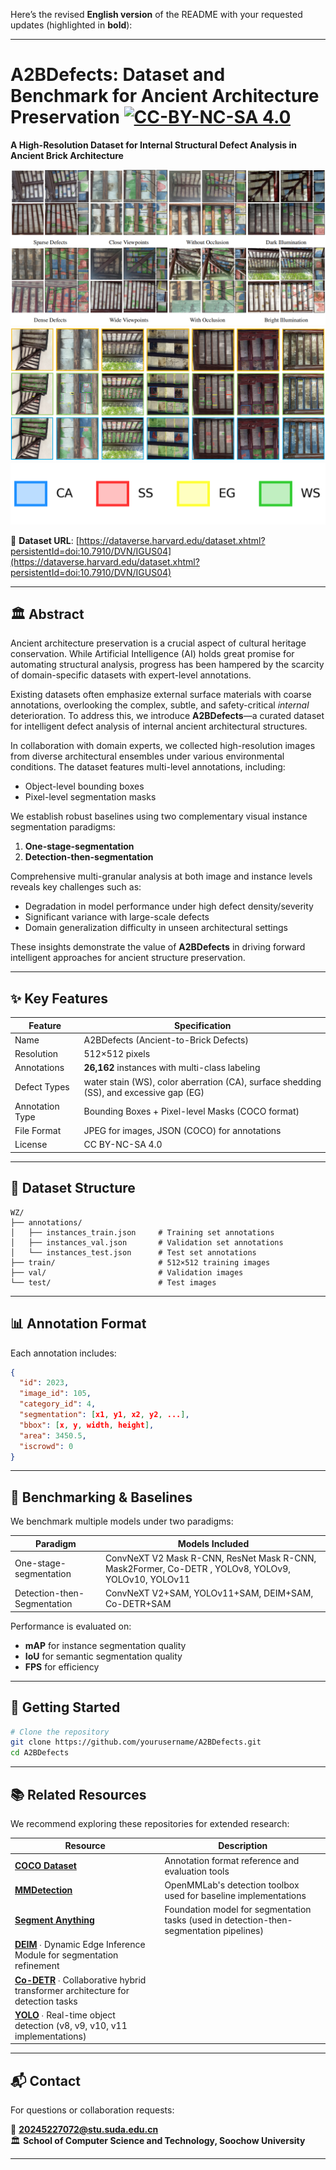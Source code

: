 Here’s the revised **English version** of the README with your requested updates (highlighted in **bold**):

---

# A2BDefects: Dataset and Benchmark for Ancient Architecture Preservation [![CC-BY-NC-SA 4.0](https://img.shields.io/badge/License-CC%20BY--NC--SA%204.0-lightgrey.svg)](LICENSE)

**A High-Resolution Dataset for Internal Structural Defect Analysis in Ancient Brick Architecture**

![Dataset Samples](./samples/fig1.png)  
![Dataset Samples](./samples/fig2.png)  
![legend](./samples/legend.png)

🔗 **Dataset URL**: [https://dataverse.harvard.edu/dataset.xhtml?persistentId=doi:10.7910/DVN/IGUS04](https://dataverse.harvard.edu/dataset.xhtml?persistentId=doi:10.7910/DVN/IGUS04)

---

## 🏛️ Abstract

Ancient architecture preservation is a crucial aspect of cultural heritage conservation. While Artificial Intelligence (AI) holds great promise for automating structural analysis, progress has been hampered by the scarcity of domain-specific datasets with expert-level annotations.

Existing datasets often emphasize external surface materials with coarse annotations, overlooking the complex, subtle, and safety-critical *internal* deterioration. To address this, we introduce **A2BDefects**—a curated dataset for intelligent defect analysis of internal ancient architectural structures.

In collaboration with domain experts, we collected high-resolution images from diverse architectural ensembles under various environmental conditions. The dataset features multi-level annotations, including:

* Object-level bounding boxes  
* Pixel-level segmentation masks  

We establish robust baselines using two complementary visual instance segmentation paradigms:  

1. **One-stage-segmentation**  
2. **Detection-then-segmentation**  

Comprehensive multi-granular analysis at both image and instance levels reveals key challenges such as:  

* Degradation in model performance under high defect density/severity  
* Significant variance with large-scale defects  
* Domain generalization difficulty in unseen architectural settings  

These insights demonstrate the value of **A2BDefects** in driving forward intelligent approaches for ancient structure preservation.  

---

## ✨ Key Features  

| Feature         | Specification                                    |  
| --------------- | ------------------------------------------------ |  
| Name            | A2BDefects (Ancient-to-Brick Defects)            |  
| Resolution      | 512×512 pixels                                   |  
| Annotations     | **26,162** instances with multi-class labeling   |  
| Defect Types    | water stain (WS), color aberration (CA), surface shedding (SS), and excessive gap (EG) |  
| Annotation Type | Bounding Boxes + Pixel-level Masks (COCO format) |  
| File Format     | JPEG for images, JSON (COCO) for annotations     |  
| License         | CC BY-NC-SA 4.0                                  |  

---

## 📁 Dataset Structure  

```  
WZ/  
├── annotations/  
│   ├── instances_train.json     # Training set annotations  
│   ├── instances_val.json       # Validation set annotations  
│   └── instances_test.json      # Test set annotations  
├── train/                       # 512×512 training images  
├── val/                         # Validation images  
└── test/                        # Test images  
```  

---

## 📊 Annotation Format  

Each annotation includes:  

```json  
{  
  "id": 2023,  
  "image_id": 105,  
  "category_id": 4,  
  "segmentation": [x1, y1, x2, y2, ...],  
  "bbox": [x, y, width, height],  
  "area": 3450.5,  
  "iscrowd": 0  
}  
```  

---

## 🧪 Benchmarking & Baselines  

We benchmark multiple models under two paradigms:  

| Paradigm                       | Models Included                      |  
| ------------------------------ | ------------------------------------ |  
| One-stage-segmentation         | ConvNeXT V2 Mask R-CNN, ResNet Mask R-CNN, Mask2Former, Co-DETR , YOLOv8, YOLOv9, YOLOv10, YOLOv11 |  
| Detection-then-Segmentation    | ConvNeXT V2+SAM, YOLOv11+SAM, DEIM+SAM, Co-DETR+SAM |  

Performance is evaluated on:  
* **mAP** for instance segmentation quality  
* **IoU** for semantic segmentation quality  
* **FPS** for efficiency  

---

## 🚀 Getting Started  

```bash  
# Clone the repository  
git clone https://github.com/yourusername/A2BDefects.git  
cd A2BDefects  
```  

---
## 📚 Related Resources  
We recommend exploring these repositories for extended research:  

| Resource | Description |  
|----------|-------------|  
| **[COCO Dataset](https://github.com/cocodataset/cocoapi)** | Annotation format reference and evaluation tools |  
| **[MMDetection](https://github.com/open-mmlab/mmdetection)** | OpenMMLab's detection toolbox used for baseline implementations |  
| **[Segment Anything](https://github.com/facebookresearch/segment-anything)** | Foundation model for segmentation tasks (used in detection-then-segmentation pipelines) |
| **[DEIM](https://github.com/ShihuaHuang95/DEIM)** ∙ Dynamic Edge Inference Module for segmentation refinement  |
|**[Co-DETR](https://github.com/Sense-X/Co-DETR)** ∙ Collaborative hybrid transformer architecture for detection tasks  |
|**[YOLO](https://github.com/ultralytics/ultralytics)** ∙ Real-time object detection (v8, v9, v10, v11 implementations)  |


---
## 📬 Contact  

For questions or collaboration requests:  

📧 **[20245227072@stu.suda.edu.cn](mailto:20245227072@stu.suda.edu.cn)**  
🏛️ **School of Computer Science and Technology, Soochow University**  

---
